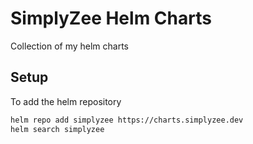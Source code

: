 # SimplyZee Helm Charts

Collection of my helm charts

## Setup

To add the helm repository

```bash
helm repo add simplyzee https://charts.simplyzee.dev
helm search simplyzee
```
